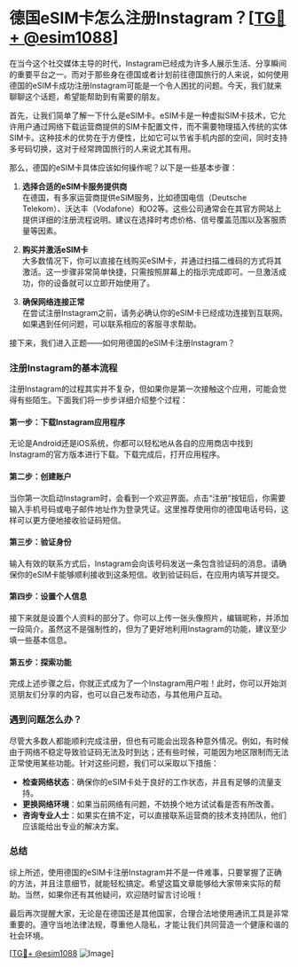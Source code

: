 # 德国eSIM卡怎么注册Instagram？[[TG💪+ @esim1088](https://t.me/s/esim1088)]

在当今这个社交媒体主导的时代，Instagram已经成为许多人展示生活、分享瞬间的重要平台之一。而对于那些身在德国或者计划前往德国旅行的人来说，如何使用德国的eSIM卡成功注册Instagram可能是一个令人困扰的问题。今天，我们就来聊聊这个话题，希望能帮助到有需要的朋友。

首先，让我们简单了解一下什么是eSIM卡。eSIM卡是一种虚拟SIM卡技术，它允许用户通过网络下载运营商提供的SIM卡配置文件，而不需要物理插入传统的实体SIM卡。这种技术的优势在于方便性，比如它可以节省手机内部的空间，同时支持多号码切换，这对于经常跨国旅行的人来说尤其有用。

那么，德国的eSIM卡具体应该如何操作呢？以下是一些基本步骤：

1. **选择合适的eSIM卡服务提供商**  
   在德国，有多家运营商提供eSIM服务，比如德国电信（Deutsche Telekom）、沃达丰（Vodafone）和O2等。这些公司通常会在其官方网站上提供详细的注册流程说明。建议在选择时考虑价格、信号覆盖范围以及客服质量等因素。

2. **购买并激活eSIM卡**  
   大多数情况下，你可以直接在线购买eSIM卡，并通过扫描二维码的方式将其激活。这一步骤非常简单快捷，只需按照屏幕上的指示完成即可。一旦激活成功，你的设备就可以立即开始使用了。

3. **确保网络连接正常**  
   在尝试注册Instagram之前，请务必确认你的eSIM卡已经成功连接到互联网。如果遇到任何问题，可以联系相应的客服寻求帮助。

接下来，我们进入正题——如何用德国的eSIM卡注册Instagram？

### 注册Instagram的基本流程

注册Instagram的过程其实并不复杂，但如果你是第一次接触这个应用，可能会觉得有些陌生。下面我们将一步步详细介绍整个过程：

#### 第一步：下载Instagram应用程序
无论是Android还是iOS系统，你都可以轻松地从各自的应用商店中找到Instagram的官方版本进行下载。下载完成后，打开应用程序。

#### 第二步：创建账户
当你第一次启动Instagram时，会看到一个欢迎界面。点击“注册”按钮后，你需要输入手机号码或电子邮件地址作为登录凭证。这里推荐使用你的德国电话号码，这样可以更方便地接收验证码短信。

#### 第三步：验证身份
输入有效的联系方式后，Instagram会向该号码发送一条包含验证码的消息。请确保你的eSIM卡能够顺利接收到这条短信。收到验证码后，在应用内填写并提交。

#### 第四步：设置个人信息
接下来就是设置个人资料的部分了。你可以上传一张头像照片，编辑昵称，并添加一段简介。虽然这不是强制性的，但为了更好地利用Instagram的功能，建议至少填一些基本信息。

#### 第五步：探索功能
完成上述步骤之后，你就正式成为了一个Instagram用户啦！此时，你可以开始浏览朋友们分享的内容，也可以自己发布动态，与其他用户互动。

### 遇到问题怎么办？

尽管大多数人都能顺利完成注册，但也有可能会出现各种意外情况。例如，有时候由于网络不稳定导致验证码无法及时到达；还有些时候，可能因为地区限制而无法正常使用某些功能。针对这些问题，我们可以采取以下措施：

- **检查网络状态**：确保你的eSIM卡处于良好的工作状态，并且有足够的流量支持。
- **更换网络环境**：如果当前网络有问题，不妨换个地方试试看是否有所改善。
- **咨询专业人士**：如果实在搞不定，可以直接联系运营商的技术支持团队，他们应该能给出专业的解决方案。

### 总结

综上所述，使用德国的eSIM卡注册Instagram并不是一件难事，只要掌握了正确的方法，并且注意细节，就能轻松搞定。希望这篇文章能够给大家带来实际的帮助。当然，如果你还有其他疑问，欢迎随时留言讨论哦！

最后再次提醒大家，无论是在德国还是其他国家，合理合法地使用通讯工具是非常重要的。遵守当地法律法规，尊重他人隐私，才能让我们共同营造一个健康和谐的社会环境。

[[TG💪+ @esim1088](https://t.me/s/esim1088) ![Image](https://i.postimg.cc/4NQfJmqS/Snipaste-2025-05-13-00-14-12.png)]